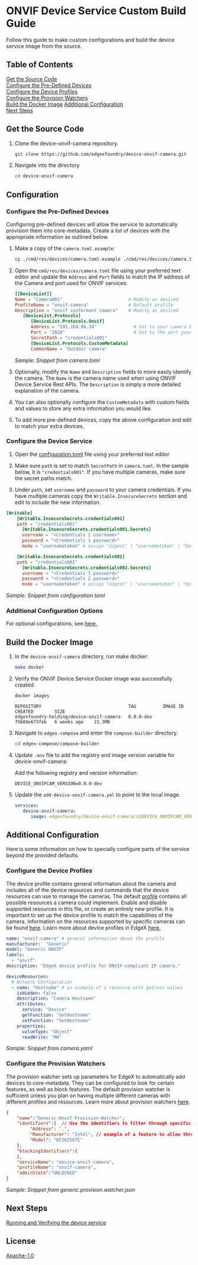# ONVIF Device Service Custom Build Guide

Follow this guide to make custom configurations and build the device service image from the source.


## Table of Contents
   [Get the Source Code](#get-the-source-code)  
   [Configure the Pre-Defined Devices](#configure-the-pre-defined-devices)  
   [Configure the Device Profiles](#configure-the-device-profiles)  
   [Configure the Provision Watchers](#configure-the-provision-watchers)  
   [Build the Docker Image](#build-the-docker-image)
   [Additional Configuration](#additional-configuration)  
   [Next Steps](#next-steps)


## Get the Source Code

1. Clone the device-onvif-camera repository.

   ```bash
   git clone https://github.com/edgexfoundry/device-onvif-camera.git
   ```

2. Navigate into the directory

   ```bash
   cd device-onvif-camera
   ```


## Configuration

### Configure the Pre-Defined Devices

Configuring pre-defined devices will allow the service to automatically provision them into core-metadata. Create a list of devices with the appropriate information as outlined below.

1. Make a copy of the `camera.toml.example`:  
   ```bash
   cp ./cmd/res/devices/camera.toml.example ./cmd/res/devices/camera.toml
   ```

1. Open the `cmd/res/devices/camera.toml` file using your preferred text editor and update the `Address` and `Port` fields to match the IP address of the Camera and port used for ONVIF services:

   ```toml
   [[DeviceList]]
   Name = "Camera001"                         # Modify as desired
   ProfileName = "onvif-camera"               # Default profile
   Description = "onvif conformant camera"    # Modify as desired
      [DeviceList.Protocols]
         [DeviceList.Protocols.Onvif]
         Address = "191.168.86.34"              # Set to your camera IP address
         Port = "2020"                          # Set to the port your camera uses
         SecretPath = "credentials001"
         [DeviceList.Protocols.CustomMetadata]
         CommonName = "Outdoor camera"
   ```
   <p align="left">
      <i>Sample: Snippet from camera.toml</i>
   </p>

1. Optionally, modify the `Name` and `Description` fields to more easily identify the camera. The `Name` is the camera name used when using ONVIF Device Service Rest APIs. The `Description` is simply a more detailed explanation of the camera.

1. You can also optionally configure the `CustomMetadata` with custom fields and values to store any extra information you would like.

1. To add more pre-defined devices, copy the above configuration and edit to match your extra devices.


### Configure the Device Service
1. Open the [configuration.toml](./cmd/res/configuration.toml) file using your preferred text editor

1. Make sure `path` is set to match `SecretPath` in `camera.toml`. In the sample below, it is `"credentials001"`. If you have multiple cameras, make sure the secret paths match.

1. Under `path`, set `username` and `password` to your camera credentials. If you have multiple cameras copy the `Writable.InsecureSecrets` section and edit to include the new information.

```toml
[Writable]
    [Writable.InsecureSecrets.credentials001]
    path = "credentials001"
      [Writable.InsecureSecrets.credentials001.Secrets]
      username = "<Credentials 1 username>"
      password = "<Credentials 1 password>"
      mode = "usernametoken" # assign "digest" | "usernametoken" | "both" | "none"

    [Writable.InsecureSecrets.credentials002]
    path = "credentials002"
      [Writable.InsecureSecrets.credentials002.Secrets]
      username = "<Credentials 1 password>"
      password = "<Credentials 2 password>"
      mode = "usernametoken" # assign "digest" | "usernametoken" | "both" | "none"

```

<p align="left">
   <i>Sample: Snippet from configuration.toml</i>
</p>

### Additional Configuration Options
For optional configurations, see [here.](#additional-configuration)

## Build the Docker Image

1. In the `device-onvif-camera` directory, run make docker:

   ```bash
   make docker
   ```

1. Verify the ONVIF Device Service Docker image was successfully created:

   ```bash
   docker images
   ```
   ```docker
   REPOSITORY                                 TAG          IMAGE ID       CREATED        SIZE
   edgexfoundry-holding/device-onvif-camera   0.0.0-dev    75684e673feb   6 weeks ago    21.3MB
   ```

1. Navigate to `edgex-compose` and enter the `compose-builder` directory.

   ```bash
   cd edgex-compose/compose-builder
   ```

1. Update `.env` file to add the registry and image version variable for device-onvif-camera:

   Add the following registry and version information:
   ```env
   DEVICE_ONVIFCAM_VERSION=0.0.0-dev
   ```

4. Update the `add-device-onvif-camera.yml` to point to the local image.

   ```yml
   services:
      device-onvif-camera:
         image: edgexfoundry/device-onvif-camera:${DEVICE_ONVIFCAM_VERSION}
   ```

## Additional Configuration

Here is some information on how to specially configure parts of the service beyond the provided defaults.  

### Configure the Device Profiles

The device profile contains general information about the camera and includes all of the device resources and commands that the device resources can use to manage the cameras. The default [profile](../cmd/res/camera.yaml) contains all possible resources a camera could implement. Enable and disable supported resources in this file, or create an entirely new profile. It is important to set up the device profile to match the capabilities of the camera. Information on the resources supported by specific cameras can be found [here](./ONVIF-protocol.md#tested-onvif-cameras). Learn more about device profiles in EdgeX [here.](https://docs.edgexfoundry.org/1.2/microservices/device/profile/Ch-DeviceProfile/)

```yaml
name: "onvif-camera" # general information about the profile
manufacturer:  "Generic"
model: "Generic ONVIF"
labels:
  - "onvif"
description: "EdgeX device profile for ONVIF-compliant IP camera."

deviceResources:
  # Network Configuration
  - name: "Hostname" # an example of a resource with get/set values
    isHidden: false
    description: "Camera Hostname"
    attributes:
      service: "Device"
      getFunction: "GetHostname"
      setFunction: "SetHostname"
    properties:
      valueType: "Object"
      readWrite: "RW"
```
<p align="left">
   <i>Sample: Snippet from camera.yaml</i>
</p>


### Configure the Provision Watchers

The provision watcher sets up parameters for EdgeX to automatically add devices to core-metadata. They can be configured to look for certain features, as well as block features. The default provision watcher is sufficient unless you plan on having multiple different cameras with different profiles and resources. Learn more about provision watchers [here](https://docs.edgexfoundry.org/2.2/microservices/core/metadata/Ch-Metadata/#provision-watcher).

```json
{
    "name":"Generic-Onvif-Provision-Watcher",
    "identifiers":{  // Use the identifiers to filter through specific features of the protocol
         "Address": ".",
         "Manufacturer": "Intel", // example of a feature to allow through 
         "Model": "DFI6256TE" 
    },
    "blockingIdentifiers":{
    },
    "serviceName": "device-onvif-camera",
    "profileName": "onvif-camera",
    "adminState":"UNLOCKED"
}
```
<p align="left">
   <i>Sample: Snippet from generic.provision.watcher.json</i>
</p>

## Next Steps
[Running and Verifying the device service](./running-guide.md)

## License

[Apache-1.0](https://github.com/edgexfoundry-holding/device-onvif-camera/blob/main/LICENSE)
